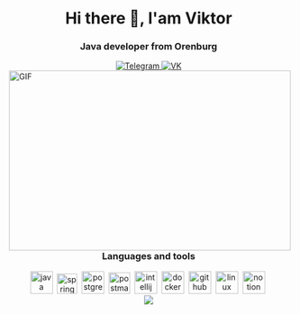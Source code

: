 <div id ="header" align="center">
  <h1>Hi there 👋, I'am Viktor</h1>
  <h3>Java developer from Orenburg</h3>
</div>

<div id="socials" align="center">
<a href="https://t.me/microd18">
  <img src="https://img.shields.io/badge/Telegram-blue?style=for-the-badge&logo=telegram&logoColor=white" alt="Telegram"/>
</a>
<a href="https://vk.com/mr__vik">
  <img src="https://img.shields.io/badge/вконтакте-gray?style=for-the-badge&logo=vk&logoColor=white" alt="VK"/>
</a>
</div>

<img align="right" alt="GIF" src="https://github.com/abhisheknaiidu/abhisheknaiidu/blob/master/code.gif?raw=true" width="500" height="320" />


<div id ="Tools" align="center">
  <h3>Languages and tools</h3>
  <img src="https://cdn.jsdelivr.net/gh/devicons/devicon@latest/icons/java/java-original-wordmark.svg"
  title="java" width="40" height="40"/>&nbsp;
  <img src="https://cdn.jsdelivr.net/gh/devicons/devicon@latest/icons/spring/spring-original.svg"
  title="spring" width="36" height="36"/>&nbsp;
  <img src="https://cdn.jsdelivr.net/gh/devicons/devicon@latest/icons/postgresql/postgresql-original-wordmark.svg"
  title="postgre" width="40" height="40"/>&nbsp;
  <img src="https://cdn.jsdelivr.net/gh/devicons/devicon@latest/icons/postman/postman-original.svg"
  title="postman" width="38" height="38"/>&nbsp;
  <img src="https://cdn.jsdelivr.net/gh/devicons/devicon@latest/icons/intellij/intellij-original.svg"
  title="intellij" width="40" height="40"/>&nbsp;
  <img src="https://cdn.jsdelivr.net/gh/devicons/devicon@latest/icons/docker/docker-original-wordmark.svg"
  title="docker" width="40" height="40"/>&nbsp;
  <img src="https://cdn.jsdelivr.net/gh/devicons/devicon@latest/icons/github/github-original-wordmark.svg"
  title="github" width="40" height="40"/>&nbsp;
  <img src="https://cdn.jsdelivr.net/gh/devicons/devicon@latest/icons/linux/linux-original.svg"
  title="linux" width="40" height="40"/>&nbsp;
  <img src="https://cdn.jsdelivr.net/gh/devicons/devicon@latest/icons/notion/notion-original.svg"
  title="notion" width="40" height="40"/>&nbsp;
</div>


<div id="stat" align="center">
  <img src="http://github-profile-summary-cards.vercel.app/api/cards/profile-details?username=Microd18&theme=default"/>
</div>


